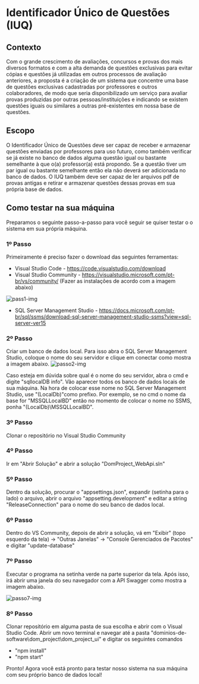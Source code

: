 # Identificador Único de Questões (IUQ)

## Contexto
Com o grande crescimento de avaliações, concursos e provas dos mais diversos formatos e com a alta demanda de questões exclusivas para evitar cópias e questões já utilizadas em outros processos de avaliação anteriores, a proposta é a criação de um sistema que concentre uma base de questões exclusivas cadastradas por professores e outros colaboradores, de modo que seria disponibilizado um serviço para avaliar provas produzidas por outras pessoas/instituições e indicando se existem questões iguais ou similares a outras pré-existentes em nossa base de questões.

## Escopo
O Identificador Único de Questões deve ser capaz de receber e armazenar questões enviadas por professores para uso futuro, como também verificar se já existe no banco de dados alguma questão igual ou bastante semelhante à que o(a) professor(a) está propondo. Se a questão tiver um par igual ou bastante semelhante então ela não deverá ser adicionada no banco de dados. O IUQ também deve ser capaz de ler arquivos pdf de provas antigas e retirar e armazenar questões dessas provas em sua própria base de dados.

## Como testar na sua máquina
Preparamos o seguinte passo-a-passo para você seguir se quiser testar o o sistema em sua própria máquina.

### 1º Passo
Primeiramente é preciso fazer o download das seguintes ferramentas: 
- Visual Studio Code - https://code.visualstudio.com/download
- Visual Studio Community - https://visualstudio.microsoft.com/pt-br/vs/community/ (Fazer as instalações de acordo com a imagem abaixo)

![pass1-img](https://user-images.githubusercontent.com/54213043/163079739-8f6a4539-8741-42e8-ae71-da3942d21970.jpg)

- SQL Server Management Studio - https://docs.microsoft.com/pt-br/sql/ssms/download-sql-server-management-studio-ssms?view=sql-server-ver15

### 2º Passo
Criar um banco de dados local. Para isso abra o SQL Server Management Studio, coloque o nome do seu servidor e clique em conectar como mostra a imagem abaixo.
![passo2-img](https://user-images.githubusercontent.com/54213043/163080993-eae0dcb9-b15c-4548-8cbf-21091362dfe0.png)

Caso esteja em dúvida sobre qual é o nome do seu servidor, abra o cmd e digite "sqllocalDB info". Vão aparecer todos os banco de dados locais de sua máquina. Na hora de colocar esse nome no  SQL Server Management Studio, use "(LocalDb\)"como prefixo. Por exemplo, se no cmd o nome da base for "MSSQLLocalBD" então no momento de colocar o nome no SSMS, ponha "(LocalDb)\MSSQLLocalBD".

### 3º Passo
Clonar o repositório no Visual Studio Community

### 4º Passo
Ir em "Abrir Solução" e abrir a solução "DomProject_WebApi.sln"

### 5º Passo
Dentro da solução, procurar o "appsettings.json", expandir (setinha para o lado) o arquivo, abrir o arquivo "appsetting.development" e editar a string "ReleaseConnection" para o nome do seu banco de dados local.

### 6º Passo
Dentro do VS Community, depois de abrir a solução, vá em "Exibir" (topo esquerdo da tela) -> "Outras Janelas" -> "Console Gerenciados de Pacotes" e digitar "update-database"

### 7º Passo
Executar o programa na setinha verde na parte superior da tela. Após isso, irá abrir uma janela do seu navegador com a API Swagger como mostra a imagem abaixo.

![passo7-img](https://user-images.githubusercontent.com/54213043/163082800-c0962465-cd91-47ea-b410-f6644452c7b0.png)

### 8º Passo
Clonar repositório em alguma pasta de sua escolha e abrir com o Visual Studio Code. Abrir um novo terminal e navegar até a pasta "dominios-de-software\dom_project\dom_project_ui" e digitar os seguintes comandos
- "npm install"
- "npm start"

Pronto! Agora você está pronto para testar nosso sistema na sua máquina com seu próprio banco de dados local!


